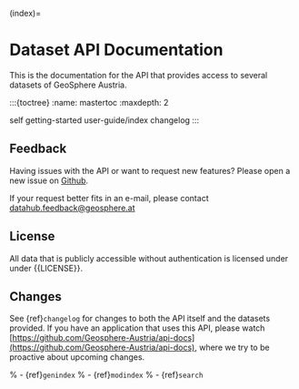 (index)=
# Dataset API Documentation

This is the documentation for the API that provides access to several datasets of GeoSphere Austria.

:::{toctree}
:name: mastertoc
:maxdepth: 2

self
getting-started
user-guide/index
changelog
:::

## Feedback

Having issues with the API or want to request new features? Please open a new issue on
[Github](https://github.com/Geosphere-Austria/api-docs).

If your request better fits in an e-mail, please contact datahub.feedback@geosphere.at

## License

All data that is publicly accessible without authentication is licensed under under {{LICENSE}}.

## Changes

See {ref}`changelog` for changes to both the API itself and the datasets provided. 
If you have an application that uses this API, please watch 
[https://github.com/Geosphere-Austria/api-docs](https://github.com/Geosphere-Austria/api-docs),
where we try to be proactive about upcoming changes.

% - {ref}`genindex`
% - {ref}`modindex`
% - {ref}`search`
